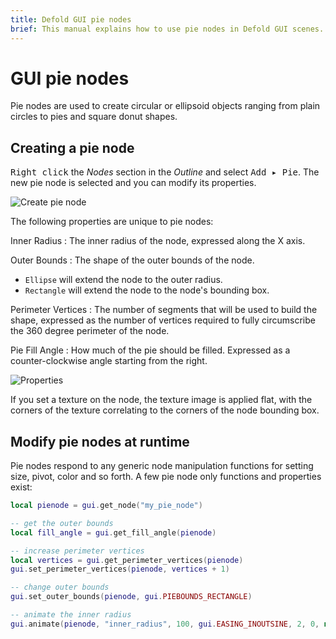 ```yaml
---
title: Defold GUI pie nodes
brief: This manual explains how to use pie nodes in Defold GUI scenes.
---
```


# GUI pie nodes

Pie nodes are used to create circular or ellipsoid objects ranging from plain circles to pies and square donut shapes.

## Creating a pie node

<kbd>Right click</kbd> the *Nodes* section in the *Outline* and select <kbd>Add ▸ Pie</kbd>. The new pie node is selected and you can modify its properties.

![Create pie node](../images/gui-pie/create.png)

The following properties are unique to pie nodes:

Inner Radius
: The inner radius of the node, expressed along the X axis.

Outer Bounds
: The shape of the outer bounds of the node.

  - `Ellipse` will extend the node to the outer radius.
  - `Rectangle` will extend the node to the node's bounding box.

Perimeter Vertices
: The number of segments that will be used to build the shape, expressed as the number of vertices required to fully circumscribe the 360 degree perimeter of the node.

Pie Fill Angle
: How much of the pie should be filled. Expressed as a counter-clockwise angle starting from the right.

![Properties](../images/gui-pie/properties.png)

If you set a texture on the node, the texture image is applied flat, with the corners of the texture correlating to the corners of the node bounding box.

## Modify pie nodes at runtime

Pie nodes respond to any generic node manipulation functions for setting size, pivot, color and so forth. A few pie node only functions and properties exist:

```lua
local pienode = gui.get_node("my_pie_node")

-- get the outer bounds
local fill_angle = gui.get_fill_angle(pienode)

-- increase perimeter vertices
local vertices = gui.get_perimeter_vertices(pienode)
gui.set_perimeter_vertices(pienode, vertices + 1)

-- change outer bounds
gui.set_outer_bounds(pienode, gui.PIEBOUNDS_RECTANGLE)

-- animate the inner radius
gui.animate(pienode, "inner_radius", 100, gui.EASING_INOUTSINE, 2, 0, nil, gui.PLAYBACK_LOOP_PINGPONG)
```
